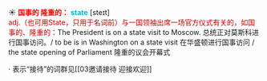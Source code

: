 ☀ <font color="red">**国事的 隆重的：**</font>
<font color="sky blue">**state**</font> [steɪt]  
<font color="#c00000">adj.（也可用State，只用于名词前）与一国领袖出席一场官方仪式有关的，如国事的、隆重的：</font>The President is on a state visit to Moscow. 总统正对莫斯科进行国事访问。/ to be is in Washington on a state visit 在华盛顿进行国事访问 / the state opening of Parliament 隆重的议会开幕式 

· 表示“接待”的词群见[[03邀请接待 迎接欢迎]]
